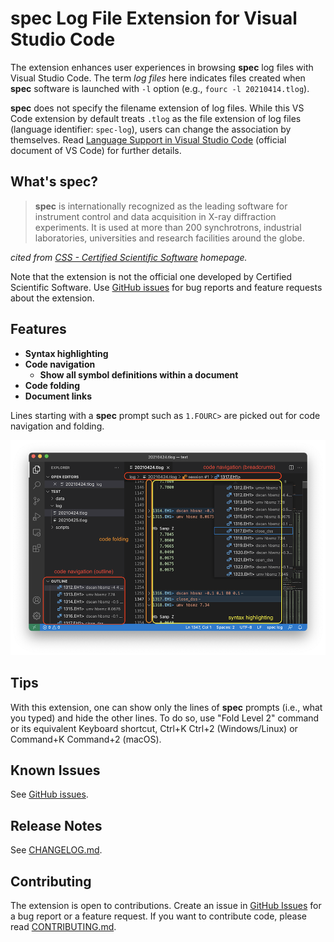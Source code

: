 # __spec__ Log File Extension for Visual Studio Code

The extension enhances user experiences in browsing __spec__ log files with Visual Studio Code.
The term _log files_ here indicates files created when __spec__ software is launched with `-l` option (e.g., `fourc -l 20210414.tlog`).

__spec__ does not specify the filename extension of log files.
While this VS Code extension by default treats `.tlog` as the file extension of log files (language identifier: `spec-log`), users can change the association by themselves.
Read [Language Support in Visual Studio Code](https://code.visualstudio.com/docs/languages/overview) (official document of VS Code) for further details.

## What's __spec__?

> __spec__ is internationally recognized as the leading software for instrument control and data acquisition in X-ray diffraction experiments.
> It is used at more than 200 synchrotrons, industrial laboratories, universities and research facilities around the globe.

_cited from [CSS - Certified Scientific Software](https://www.certif.com) homepage._

Note that the extension is not the official one developed by Certified Scientific Software.
Use [GitHub issues](https://github.com/fujidana/vscode-spec-log/issues) for bug reports and feature requests about the extension.

## Features

* __Syntax highlighting__
* __Code navigation__
  * __Show all symbol definitions within a document__
* __Code folding__
* __Document links__

Lines starting with a __spec__ prompt such as `1.FOURC>` are picked out for code navigation and folding.

![screenshot](resources/screenshot.png)

## Tips

With this extension, one can show only the lines of __spec__ prompts (i.e., what you typed) and hide the other lines.
To do so, use "Fold Level 2" command or its equivalent Keyboard shortcut, Ctrl+K Ctrl+2 (Windows/Linux) or Command+K Command+2 (macOS).

## Known Issues

See [GitHub issues](https://github.com/fujidana/vscode-spec-log/issues).

## Release Notes

See [CHANGELOG.md](CHANGELOG.md).

## Contributing

The extension is open to contributions. Create an issue in [GitHub Issues](https://github.com/fujidana/vscode-spec-log/issues) for a bug report or a feature request. If you want to contribute code, please read [CONTRIBUTING.md](CONTRIBUTING.md).
